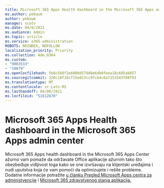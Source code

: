 ```yaml
---
title: Microsoft 365 Apps Health dashboard in the Microsoft 365 Apps admin center
ms.author: pebaum
author: pebaum
manager: scotv
ms.date: 04/6/2021
ms.audience: Admin
ms.topic: article
ms.service: o365-administration
ROBOTS: NOINDEX, NOFOLLOW
localization_priority: Priority
ms.collection: Adm_O364
ms.custom:
- "9003533"
- "10879"
ms.openlocfilehash: 5b8c568f2e6080d57dd8e6db0feea18c685ab857
ms.sourcegitcommit: 326c10f16cf15e823cc97cb4c6a7153343f88f93
ms.translationtype: MT
ms.contentlocale: sr-Latn-RS
ms.lasthandoff: 04/06/2021
ms.locfileid: "51612870"
---
```

# <a name="microsoft-365-apps-health-dashboard-in-the-microsoft-365-apps-admin-center"></a>Microsoft 365 Apps Health dashboard in the Microsoft 365 Apps admin center

Microsoft 365 Apps health dashboard in the Microsoft 365 Apps Center ažurno vam pomaže da održavate Office aplikacije ažurnim tako što obezbeđuje vidljivost toga kako se one izvršavaju na klijentski uređajima i nudi uputstva koja će vam pomoći da optimizujete i rešite probleme. Dodatne informacije potražite [u članku Pregled Microsoft Apps centra za administvencije](https://docs.microsoft.com/deployoffice/admincenter/overview) i [Microsoft 365 zdravstvenog stanja aplikacija.](https://docs.microsoft.com/deployoffice/admincenter/microsoft-365-apps-health)



